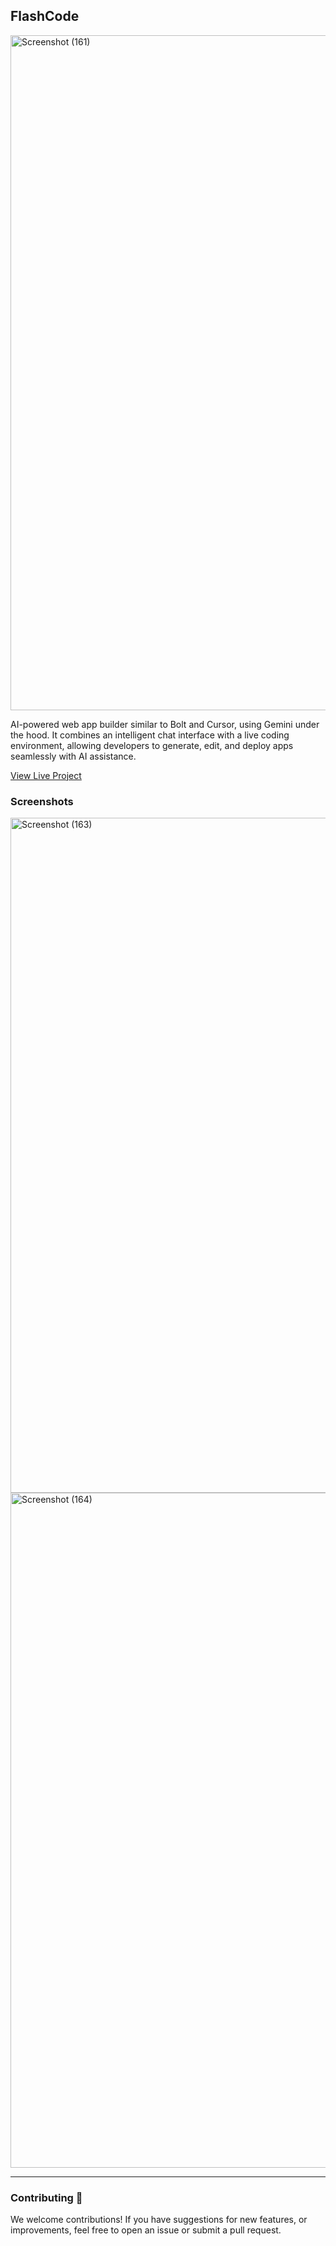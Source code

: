 ## **FlashCode** 


<img width="1920" height="1080" alt="Screenshot (161)" src="https://github.com/user-attachments/assets/7c811a0c-0bb0-428e-b1c8-231a0b0d55d2" />


AI-powered web app builder similar to Bolt and Cursor, using Gemini under the hood. It combines an intelligent chat interface with a live coding environment, allowing developers to generate, edit, and deploy apps seamlessly with AI assistance.

[View Live Project](https://flashcode-web.vercel.app/)


### **Screenshots**

<img width="1920" height="1080" alt="Screenshot (163)" src="https://github.com/user-attachments/assets/a8c1e982-4715-40e3-b938-b20bc432dbda" />



<img width="1920" height="1080" alt="Screenshot (164)" src="https://github.com/user-attachments/assets/63173274-c92e-485b-ba53-0d29392ccb80" />




---

### **Contributing 🤝**

We welcome contributions! If you have suggestions for new features, or improvements, feel free to open an issue or submit a pull request.

